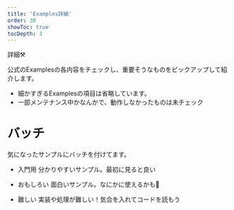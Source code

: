 ```yaml
---
title: 'Examples詳細'
order: 30
showToc: true
tocDepth: 3
---
```


詳細:hammer_and_pick:

公式のExamplesの各内容をチェックし、重要そうなものをピックアップして紹介します。
- 細かすぎるExamplesの項目は省略しています。
- 一部メンテナンス中かなんかで、動作しなかったものは未チェック

# バッチ
気になったサンプルにバッチを付けてます。

- <Badge color="lightgreen">入門用</Badge>
分かりやすいサンプル。最初に見ると良い

- <Badge color="blue">おもしろい</Badge>
面白いサンプル。なにかに使えるかも🤔

- <Badge color="red">難しい</Badge>
実装や処理が難しい！気合を入れてコードを読もう
